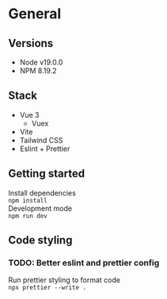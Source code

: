 # General

## Versions

-   Node v19.0.0
-   NPM 8.19.2

## Stack

- Vue 3
  - Vuex
- Vite
- Tailwind CSS
- Eslint + Prettier

## Getting started

Install dependencies <br>`npm install`<br> Development mode <br>`npm run dev`

## Code styling

### TODO: Better eslint and prettier config

Run prettier styling to format code <br>`npx prettier --write .`
